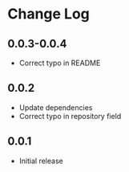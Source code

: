 # Change Log
## 0.0.3-0.0.4
- Correct typo in README
## 0.0.2
- Update dependencies
- Correct typo in repository field

## 0.0.1
- Initial release